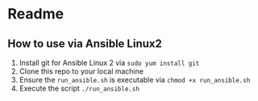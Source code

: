 # Readme
## How to use via Ansible Linux2

1. Install git for Ansible Linux 2 via `sudo yum install git`
2. Clone this repo to your local machine
3. Ensure the `run_ansible.sh` is executable via `chmod +x run_ansible.sh`
4. Execute the script `./run_ansible.sh`
